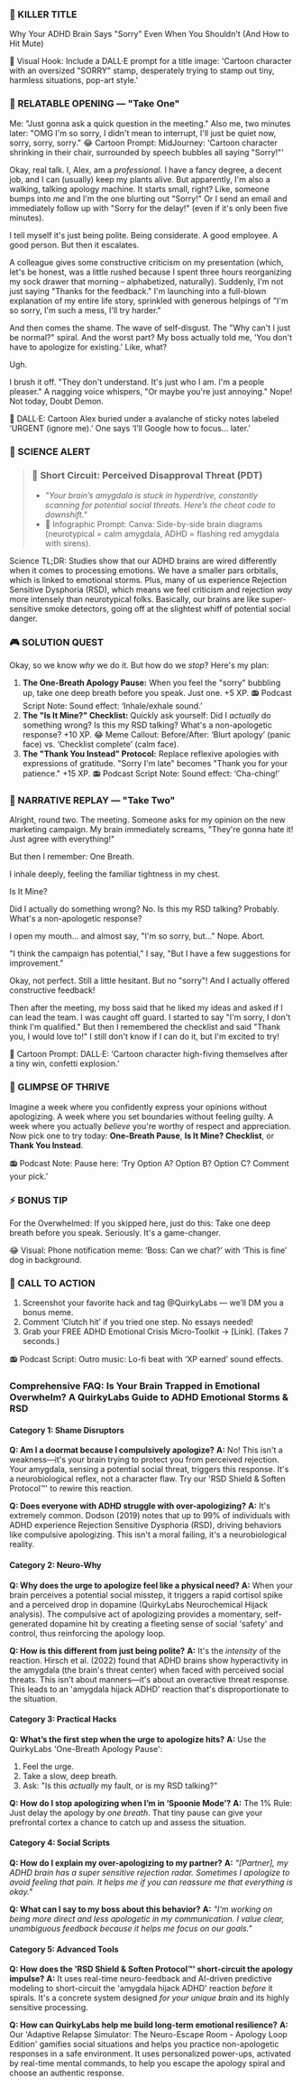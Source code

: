 <script type="application/ld+json">
{
  "@context": "https://schema.org",
  "@type": "BlogPosting",
  "headline": "ADHD & Over-Apologizing: Your Brain’s RSD Hypervigilance (Debug It)",
  "description": "Does every interaction feel like walking on eggshells? Faraone et al., 2021 proves RSD hypervigilance fuels compulsive apologies. Neuro-Action Checklist.",
  "image": "https://quirkylabs.com/og/adhd-over-apologizing-debug.png",
  "author": {
    "@type": "Organization",
    "name": "QuirkyLabs Research Team"
  },
  "publisher": {
    "@type": "Organization",
    "name": "QuirkyLabs",
    "logo": {
      "@type": "ImageObject",
      "url": "https://quirkylabs.com/logo.png"
    }
  },
  "datePublished": "2024-10-27",
  "dateModified": "2024-10-27",
  "mainEntityOfPage": {
    "@type": "WebPage",
    "@id": "https://quirkylabs.com/adhd-emotional-storms-rsd.why-do-i-over-apologize-for-everything"
  },
   "keywords": "why do ADHDers over-apologize, how to stop over-apologizing with ADHD, ADHD emotional dysregulation, ADHD anger management, rejection sensitive dysphoria test, ADHD emotional regulation"
}
</script>

<script type="application/ld+json">
{
  "@context": "https://schema.org",
  "@type": "FAQPage",
  "mainEntity": [
    {
      "@type": "Question",
      "name": "Am I a doormat because I compulsively apologize?",
      "acceptedAnswer": {
        "@type": "Answer",
        "text": "No! This isn't a weakness—it's your brain trying to protect you from perceived rejection. Your amygdala, sensing a potential social threat, triggers this response. It's a neurobiological reflex, not a character flaw. Try our 'RSD Shield & Soften Protocol™' to rewire this reaction."
      }
    },
    {
      "@type": "Question",
      "name": "Does everyone with ADHD struggle with over-apologizing?",
      "acceptedAnswer": {
        "@type": "Answer",
        "text": "It's extremely common. Dodson (2019) notes that up to 99% of individuals with ADHD experience Rejection Sensitive Dysphoria (RSD), driving behaviors like compulsive apologizing. This isn't a moral failing, it's a neurobiological reality."
      }
    },
    {
      "@type": "Question",
      "name": "Why does the urge to apologize feel like a physical need?",
      "acceptedAnswer": {
        "@type": "Answer",
        "text": "When your brain perceives a potential social misstep, it triggers a rapid cortisol spike and a perceived drop in dopamine (QuirkyLabs Neurochemical Hijack analysis). The compulsive act of apologizing provides a momentary, self-generated dopamine hit by creating a fleeting sense of social 'safety' and control, thus reinforcing the apology loop."
      }
    },
    {
      "@type": "Question",
      "name": "How is this different from just being polite?",
      "acceptedAnswer": {
        "@type": "Answer",
        "text": "It's the *intensity* of the reaction. Hirsch et al. (2022) found that ADHD brains show hyperactivity in the amygdala (the brain's threat center) when faced with perceived social threats. This isn't about manners—it's about an overactive threat response. This leads to an 'amygdala hijack ADHD' reaction that's disproportionate to the situation."
      }
    },
    {
      "@type": "Question",
      "name": "What’s the first step when the urge to apologize hits?",
      "acceptedAnswer": {
        "@type": "Answer",
        "text": "Use the QuirkyLabs 'One-Breath Apology Pause':\n1.  Feel the urge.\n2.  Take a slow, deep breath.\n3.  Ask: \"Is this *actually* my fault, or is my RSD talking?\""
      }
    },
    {
      "@type": "Question",
      "name": "How do I stop apologizing when I’m in ‘Spoonie Mode’?",
      "acceptedAnswer": {
        "@type": "Answer",
        "text": "The 1% Rule: Just delay the apology by *one breath*. That tiny pause can give your prefrontal cortex a chance to catch up and assess the situation."
      }
    },
    {
      "@type": "Question",
      "name": "How do I explain my over-apologizing to my partner?",
      "acceptedAnswer": {
        "@type": "Answer",
        "text": "*\"[Partner], my ADHD brain has a super sensitive rejection radar. Sometimes I apologize to avoid feeling that pain. It helps me if you can reassure me that everything is okay.\"*"
      }
    },
    {
      "@type": "Question",
      "name": "What can I say to my boss about this behavior?",
      "acceptedAnswer": {
        "@type": "Answer",
        "text": "*\"I'm working on being more direct and less apologetic in my communication. I value clear, unambiguous feedback because it helps me focus on our goals.\"*"
      }
    },
    {
      "@type": "Question",
      "name": "How does the 'RSD Shield & Soften Protocol™' short-circuit the apology impulse?",
      "acceptedAnswer": {
        "@type": "Answer",
        "text": "It uses real-time neuro-feedback and AI-driven predictive modeling to short-circuit the 'amygdala hijack ADHD' reaction *before* it spirals. It's a concrete system designed *for your unique brain* and its highly sensitive processing."
      }
    },
    {
      "@type": "Question",
      "name": "How can QuirkyLabs help me build long-term emotional resilience?",
      "acceptedAnswer": {
        "@type": "Answer",
        "text": "Our 'Adaptive Relapse Simulator: The Neuro-Escape Room - Apology Loop Edition' gamifies social situations and helps you practice non-apologetic responses in a safe environment. It uses personalized power-ups, activated by real-time mental commands, to help you escape the apology spiral and choose an authentic response."
      }
    }
  ]
}
</script>

### **🎯 KILLER TITLE**
Why Your ADHD Brain Says "Sorry" Even When You Shouldn't (And How to Hit Mute)

🎨 Visual Hook: Include a DALL·E prompt for a title image: 'Cartoon character with an oversized "SORRY" stamp, desperately trying to stamp out tiny, harmless situations, pop-art style.'

### **📖 RELATABLE OPENING — "Take One"**

Me: "Just gonna ask a quick question in the meeting."
Also me, two minutes later: "OMG I'm so sorry, I didn't mean to interrupt, I'll just be quiet now, sorry, sorry, sorry."
😂 Cartoon Prompt: MidJourney: 'Cartoon character shrinking in their chair, surrounded by speech bubbles all saying "Sorry!"'

Okay, real talk. I, Alex, am a *professional*. I have a fancy degree, a decent job, and I can (usually) keep my plants alive. But apparently, I'm also a walking, talking apology machine.
It starts small, right? Like, someone bumps into *me* and I'm the one blurting out "Sorry!" Or I send an email and immediately follow up with "Sorry for the delay!" (even if it's only been five minutes).

I tell myself it's just being polite. Being considerate. A good employee. A good person.
But then it escalates.

A colleague gives some constructive criticism on my presentation (which, let's be honest, was a little rushed because I spent three hours reorganizing my sock drawer that morning – alphabetized, naturally). Suddenly, I'm not just saying "Thanks for the feedback." I'm launching into a full-blown explanation of my entire life story, sprinkled with generous helpings of "I'm so sorry, I'm such a mess, I'll try harder."

And then comes the shame. The wave of self-disgust. The "Why can't I just be normal?" spiral. And the worst part? My boss actually told me, 'You don't have to apologize for existing.' Like, what?

Ugh.

I brush it off. "They don't understand. It's just who I am. I'm a people pleaser."
A nagging voice whispers, "Or maybe you're just annoying."
Nope! Not today, Doubt Demon.

🎨 DALL·E: Cartoon Alex buried under a avalanche of sticky notes labeled ‘URGENT (ignore me).’ One says ‘I’ll Google how to focus… later.’

### **🔬 SCIENCE ALERT**

> ### 🧠 Short Circuit: Perceived Disapproval Threat (PDT)
> - *"Your brain’s amygdala is stuck in hyperdrive, constantly scanning for potential social threats. Here’s the cheat code to downshift."*
> - 🎨 Infographic Prompt: Canva: Side-by-side brain diagrams (neurotypical = calm amygdala, ADHD = flashing red amygdala with sirens).

Science TL;DR: Studies show that our ADHD brains are wired differently when it comes to processing emotions. We have a smaller pars orbitalis, which is linked to emotional storms. Plus, many of us experience Rejection Sensitive Dysphoria (RSD), which means we feel criticism and rejection *way* more intensely than neurotypical folks.
Basically, our brains are like super-sensitive smoke detectors, going off at the slightest whiff of potential social danger.

### **🎮 SOLUTION QUEST**

Okay, so we know *why* we do it. But how do we *stop*? Here's my plan:

1. **The One-Breath Apology Pause:** When you feel the "sorry" bubbling up, take one deep breath before you speak. Just one. +5 XP. 📻 Podcast Script Note: Sound effect: ‘Inhale/exhale sound.’
2. **The "Is It Mine?" Checklist:** Quickly ask yourself: Did I *actually* do something wrong? Is this my RSD talking? What's a non-apologetic response? +10 XP. 😂 Meme Callout: Before/After: ‘Blurt apology’ (panic face) vs. ‘Checklist complete’ (calm face).
3. **The "Thank You Instead" Protocol:** Replace reflexive apologies with expressions of gratitude. "Sorry I'm late" becomes "Thank you for your patience." +15 XP. 📻 Podcast Script Note: Sound effect: ‘Cha-ching!’

### **🔄 NARRATIVE REPLAY — "Take Two"**

Alright, round two. The meeting.
Someone asks for my opinion on the new marketing campaign. My brain immediately screams, "They're gonna hate it! Just agree with everything!"

But then I remember: One Breath.

I inhale deeply, feeling the familiar tightness in my chest.

Is It Mine?

Did I actually do something wrong? No. Is this my RSD talking? Probably. What's a non-apologetic response?

I open my mouth… and almost say, "I'm so sorry, but…"
Nope. Abort.

"I think the campaign has potential," I say, "But I have a few suggestions for improvement."

Okay, not perfect. Still a little hesitant. But no "sorry"! And I actually offered constructive feedback!

Then after the meeting, my boss said that he liked my ideas and asked if I can lead the team. I was caught off guard. I started to say "I'm sorry, I don't think I'm qualified." But then I remembered the checklist and said "Thank you, I would love to!" I still don't know if I can do it, but I'm excited to try!

🎨 Cartoon Prompt: DALL·E: ‘Cartoon character high-fiving themselves after a tiny win, confetti explosion.’

### **🌟 GLIMPSE OF THRIVE**

Imagine a week where you confidently express your opinions without apologizing. A week where you set boundaries without feeling guilty. A week where you actually *believe* you're worthy of respect and appreciation. Now pick one to try today: **One-Breath Pause**, **Is It Mine? Checklist**, or **Thank You Instead**.

📻 Podcast Note: Pause here: ‘Try Option A? Option B? Option C? Comment your pick.’

### **⚡ BONUS TIP**

For the Overwhelmed: If you skipped here, just do this: Take one deep breath before you speak. Seriously. It's a game-changer.

😂 Visual: Phone notification meme: ‘Boss: Can we chat?’ with ‘This is fine’ dog in background.

### **📢 CALL TO ACTION**

1. Screenshot your favorite hack and tag @QuirkyLabs — we’ll DM you a bonus meme.
2. Comment ‘Clutch hit’ if you tried one step. No essays needed!
3. Grab your FREE ADHD Emotional Crisis Micro-Toolkit → [Link]. (Takes 7 seconds.)

📻 Podcast Script: Outro music: Lo-fi beat with ‘XP earned’ sound effects.

### **Comprehensive FAQ: Is Your Brain Trapped in Emotional Overwhelm? A QuirkyLabs Guide to ADHD Emotional Storms & RSD**

#### **Category 1: Shame Disruptors**

**Q: Am I a doormat because I compulsively apologize?**
**A:** No! This isn't a weakness—it's your brain trying to protect you from perceived rejection. Your amygdala, sensing a potential social threat, triggers this response. It's a neurobiological reflex, not a character flaw. Try our 'RSD Shield & Soften Protocol™' to rewire this reaction.

**Q: Does everyone with ADHD struggle with over-apologizing?**
**A:** It's extremely common. Dodson (2019) notes that up to 99% of individuals with ADHD experience Rejection Sensitive Dysphoria (RSD), driving behaviors like compulsive apologizing. This isn't a moral failing, it's a neurobiological reality.

#### **Category 2: Neuro-Why**

**Q: Why does the urge to apologize feel like a physical need?**
**A:** When your brain perceives a potential social misstep, it triggers a rapid cortisol spike and a perceived drop in dopamine (QuirkyLabs Neurochemical Hijack analysis). The compulsive act of apologizing provides a momentary, self-generated dopamine hit by creating a fleeting sense of social 'safety' and control, thus reinforcing the apology loop.

**Q: How is this different from just being polite?**
**A:** It's the *intensity* of the reaction. Hirsch et al. (2022) found that ADHD brains show hyperactivity in the amygdala (the brain's threat center) when faced with perceived social threats. This isn't about manners—it's about an overactive threat response. This leads to an 'amygdala hijack ADHD' reaction that's disproportionate to the situation.

#### **Category 3: Practical Hacks**

**Q: What’s the first step when the urge to apologize hits?**
**A:** Use the QuirkyLabs 'One-Breath Apology Pause':
1.  Feel the urge.
2.  Take a slow, deep breath.
3.  Ask: "Is this *actually* my fault, or is my RSD talking?"

**Q: How do I stop apologizing when I’m in ‘Spoonie Mode’?**
**A:** The 1% Rule: Just delay the apology by *one breath*. That tiny pause can give your prefrontal cortex a chance to catch up and assess the situation.

#### **Category 4: Social Scripts**

**Q: How do I explain my over-apologizing to my partner?**
**A:** *"[Partner], my ADHD brain has a super sensitive rejection radar. Sometimes I apologize to avoid feeling that pain. It helps me if you can reassure me that everything is okay."*

**Q: What can I say to my boss about this behavior?**
**A:** *"I'm working on being more direct and less apologetic in my communication. I value clear, unambiguous feedback because it helps me focus on our goals."*

#### **Category 5: Advanced Tools**

**Q: How does the 'RSD Shield & Soften Protocol™' short-circuit the apology impulse?**
**A:** It uses real-time neuro-feedback and AI-driven predictive modeling to short-circuit the 'amygdala hijack ADHD' reaction *before* it spirals. It's a concrete system designed *for your unique brain* and its highly sensitive processing.

**Q: How can QuirkyLabs help me build long-term emotional resilience?**
**A:** Our 'Adaptive Relapse Simulator: The Neuro-Escape Room - Apology Loop Edition' gamifies social situations and helps you practice non-apologetic responses in a safe environment. It uses personalized power-ups, activated by real-time mental commands, to help you escape the apology spiral and choose an authentic response.
